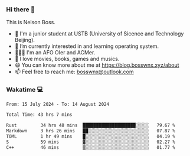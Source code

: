 ### Hi there 👋

<!--
**bosswnx/bosswnx** is a ✨ _special_ ✨ repository because its `README.md` (this file) appears on your GitHub profile.

Here are some ideas to get you started:

- 🔭 I’m currently working on ...
- 🌱 I’m currently learning ...
- 👯 I’m looking to collaborate on ...
- 🤔 I’m looking for help with ...
- 💬 Ask me about ...
- 📫 How to reach me: ...
- 😄 Pronouns: ...
- ⚡ Fun fact: ...
-->

This is Nelson Boss.

- 🏫 I'm a junior student at USTB (University of Sicence and Technology Beijing).
- 🌱 I’m currently interested in and learning operating system.
- 🧑🏻‍💻 I'm an AFO OIer and ACMer.
- 🥰 I love movies, books, games and musics.
- 😄 You can know more about me at https://blog.bosswnx.xyz/about
- 📫 Feel free to reach me: bosswnx@outlook.com

### Wakatime 💻

<!--START_SECTION:waka-->

```txt
From: 15 July 2024 - To: 14 August 2024

Total Time: 43 hrs 7 mins

Rust         34 hrs 48 mins  ████████████████████░░░░░   79.67 %
Markdown     3 hrs 26 mins   ██░░░░░░░░░░░░░░░░░░░░░░░   07.87 %
TOML         1 hr 49 mins    █░░░░░░░░░░░░░░░░░░░░░░░░   04.19 %
S            59 mins         ▓░░░░░░░░░░░░░░░░░░░░░░░░   02.27 %
C++          46 mins         ▒░░░░░░░░░░░░░░░░░░░░░░░░   01.77 %
```

<!--END_SECTION:waka-->
